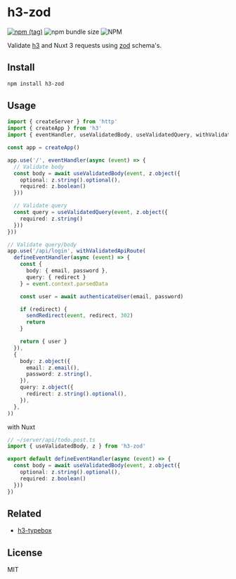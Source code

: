 # h3-zod

[![npm (tag)](https://img.shields.io/npm/v/h3-zod?style=flat&colorA=000000&colorB=000000)](https://www.npmjs.com/package/h3-zod) ![npm bundle size](https://img.shields.io/bundlephobia/minzip/h3-zod?style=flat&colorA=000000&colorB=000000) ![NPM](https://img.shields.io/npm/l/h3-zod?style=flat&colorA=000000&colorB=000000)

Validate [h3](https://github.com/unjs/h3) and Nuxt 3 requests using [zod](https://github.com/colinhacks/zod) schema's.

## Install

```bash
npm install h3-zod
```

## Usage

```ts
import { createServer } from 'http'
import { createApp } from 'h3'
import { eventHandler, useValidatedBody, useValidatedQuery, withValidatedApiRoute, z } from 'h3-zod'

const app = createApp()

app.use('/', eventHandler(async (event) => {
  // Validate body
  const body = await useValidatedBody(event, z.object({
    optional: z.string().optional(),
    required: z.boolean()
  }))

  // Validate query
  const query = useValidatedQuery(event, z.object({
    required: z.string()
  }))
}))

// Validate query/body
app.use('/api/login', withValidatedApiRoute(
  defineEventHandler(async (event) => {
    const {
      body: { email, password },
      query: { redirect }
    } = event.context.parsedData

    const user = await authenticateUser(email, password)

    if (redirect) {
      sendRedirect(event, redirect, 302)
      return
    }

    return { user }
  }),
  {
    body: z.object({
      email: z.email(),
      password: z.string(),
    }),
    query: z.object({
      redirect: z.string().optional(),
    }),
  },
))
```

with Nuxt

```ts
// ~/server/api/todo.post.ts
import { useValidatedBody, z } from 'h3-zod'

export default defineEventHandler(async (event) => {
  const body = await useValidatedBody(event, z.object({
    optional: z.string().optional(),
    required: z.boolean()
  }))
})
```

## Related

- [h3-typebox](https://github.com/kevinmarrec/h3-typebox)

## License

MIT
